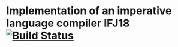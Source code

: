 # Implementation of an imperative language compiler IFJ18 [![Build Status](https://travis-ci.com/alexander-demichev/ifj2018.svg?token=nipGaejzkQCRqBNSNuhp&branch=master)](https://travis-ci.com/alexander-demichev/ifj2018)

